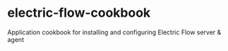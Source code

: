 # electric-flow-cookbook
Application cookbook for installing and configuring Electric Flow server &amp; agent
